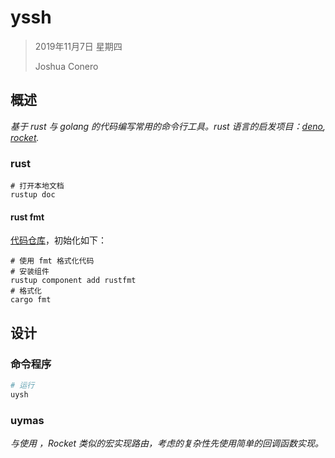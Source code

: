 # yssh

> 2019年11月7日 星期四
>
> Joshua Conero







## 概述

*基于 rust 与 golang 的代码编写常用的命令行工具。rust 语言的启发项目：[deno](https://github.com/denoland/deno), [rocket](https://github.com/SergioBenitez/Rocket).*



### rust

```shell
# 打开本地文档
rustup doc
```



#### rust fmt

[代码仓库](https://github.com/rust-lang/rustfmt)，初始化如下：

```shell
# 使用 fmt 格式化代码
# 安装组件
rustup component add rustfmt
# 格式化
cargo fmt
```



## 设计

### 命令程序

```powershell
# 运行
uysh
```



### uymas

*与使用 ，Rocket 类似的宏实现路由，考虑的复杂性先使用简单的回调函数实现。*

